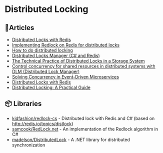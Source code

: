 # Distributed Locking

## 📕Articles
- [Distributed Locks with Redis](https://redis.io/docs/reference/patterns/distributed-locks/)
- [Implementing Redlock on Redis for distributed locks](https://levelup.gitconnected.com/implementing-redlock-on-redis-for-distributed-locks-a3cfe60d4ea4)
- [How to do distributed locking](https://martin.kleppmann.com/2016/02/08/how-to-do-distributed-locking.html)
- [Distributed Locks Manager (C# and Redis)](https://towardsdev.com/distributed-locks-manager-c-and-redis-fd3d86cd1250)
- [The Technical Practice of Distributed Locks in a Storage System](https://www.alibabacloud.com/blog/the-technical-practice-of-distributed-locks-in-a-storage-system_597141)
- [Control concurrency for shared resources in distributed systems with DLM (Distributed Lock Manager)](https://m-qafouri.medium.com/serialize-access-to-a-shared-resource-in-distributed-systems-with-dlm-distributed-lock-manager-5abf5e393e15)
- [Solving Concurrency in Event-Driven Microservices](https://itnext.io/solving-concurrency-in-event-driven-microservices-79bbc13b597c)
- [Distributed Locks with Redis](https://redis.io/docs/manual/patterns/distributed-locks/)
- [Distributed Locking: A Practical Guide](https://www.architecture-weekly.com/p/distributed-locking-a-practical-guide)

## 📦 Libraries
- [kidfashion/redlock-cs](https://github.com/kidfashion/redlock-cs) - Distributed lock with Redis and C# (based on http://redis.io/topics/distlock)
- [samcook/RedLock.net](https://github.com/samcook/RedLock.net) - An implementation of the Redlock algorithm in C#
- [madelson/DistributedLock](https://github.com/madelson/DistributedLock) - A .NET library for distributed synchronization